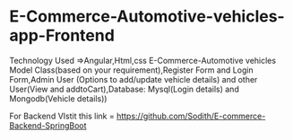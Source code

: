 
# E-Commerce-Automotive-vehicles-app-Frontend
Technology Used =>Angular,Html,css
E-Commerce-Automotive vehicles Model Class(based on your requirement),Register Form and Login Form,Admin User (Options to add/update vehicle details) and other User(View and addtoCart),Database: Mysql(Login details) and Mongodb(Vehicle details))

For Backend VIstit this link = https://github.com/Sodith/E-commerce-Backend-SpringBoot
